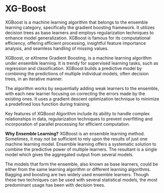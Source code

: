 # XG-Boost

XGBoost is a machine learning algorithm that belongs to the ensemble learning category, specifically the gradient boosting framework. It utilizes decision trees as base learners and employs regularization techniques to enhance model generalization. XGBoost is famous for its computational efficiency, offering efficient processing, insightful feature importance analysis, and seamless handling of missing values.

XGBoost, or eXtreme Gradient Boosting, is a machine learning algorithm under ensemble learning. It is trendy for supervised learning tasks, such as regression and classification. XGBoost builds a predictive model by combining the predictions of multiple individual models, often decision trees, in an iterative manner.

The algorithm works by sequentially adding weak learners to the ensemble, with each new learner focusing on correcting the errors made by the existing ones. It uses a gradient descent optimization technique to minimize a predefined loss function during training.

Key features of XGBoost Algorithm include its ability to handle complex relationships in data, regularization techniques to prevent overfitting and incorporation of parallel processing for efficient computation.

**Why Ensemble Learning?**
XGBoost is an ensemble learning method. Sometimes, it may not be sufficient to rely upon the results of just one machine learning model. Ensemble learning offers a systematic solution to combine the predictive power of multiple learners. The resultant is a single model which gives the aggregated output from several models.

The models that form the ensemble, also known as base learners, could be either from the same learning algorithm or different learning algorithms. Bagging and boosting are two widely used ensemble learners. Though these two techniques can be used with several statistical models, the most predominant usage has been with decision trees.
